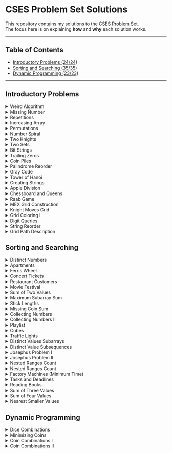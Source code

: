 # CSES Problem Set Solutions

This repository contains my solutions to the [CSES Problem Set](https://cses.fi/problemset/).  
The focus here is on explaining **how** and **why** each solution works.  

---

## Table of Contents
- [Introductory Problems (24/24)](#introductory-problems)
- [Sorting and Searching (35/35)](#sorting-and-searching)
- [Dynamic Programming (23/23)](#dynamic-programming)

---



## Introductory Problems


<details>
<summary>Weird Algorithm</summary>



---

### Idea
Start from a number `n` and repeatedly apply the following steps until `n = 1`:
- If `n` is even, divide it by 2.  
- If `n` is odd, multiply it by 3 and add 1.  

### Time Complexity
- O(log n) each operation reduces the number or changes it predictably.

---

</details>

<details>
<summary>Missing Number</summary>

---

### Problem Idea
- The sum of numbers from 1 to n is `total = n*(n+1)/2`.  
- Read the `n-1` numbers from input and calculate their sum.  
- Subtract this sum from the total to find the missing number.

### Time Complexity
- O(n). Space: O(1).

---

</details>

<details>
<summary>Repetitions</summary>

---

### Idea
- Iterate through the string while tracking the current run length of identical characters.  
- Update the maximum run length whenever it increases.  
- Reset counter back to 1 when encountering a different character.

### Time Complexity
- O(n). Space: O(1).

---

</details>

<details>
<summary>Increasing Array</summary>

---

### Idea
- Iterate through the array, keeping track of the previous element.  
- If the current element is smaller than the previous, increase it and add the difference to the total operations count.

### Time Complexity
- O(n). Space: O(1).

---

</details>

<details>
<summary>Permutations</summary>

---

### Idea
- For `n = 2` or `n = 3`, no valid permutation exists because consecutive numbers differ by 1.  
- For `n >= 4`, a valid permutation can be constructed by printing all even numbers first, followed by all odd numbers.  

### Time Complexity
- O(n). Space: O(1).

---

</details>

<details>
<summary>Number Spiral</summary>

---

### Idea
- Compare row `r` and column `c` to find the largest value in the spiral for that cell:  
  - If `c >= r`:
    - If `c` is odd: largest value at bottom of column `c^2 - r + 1`  
    - If `c` is even: largest value at top of column `(c-1)^2 + r`
  - If `r > c`:
    - If `r` is even: largest value at rightmost of row `r^2 - c + 1`  
    - If `r` is odd: largest value at leftmost of row `(r-1)^2 + c`  

### Time Complexity
- O(1)

---

</details>

<details>
<summary>Two Knights</summary>

---

### Idea
- Total ways to place 2 knights on a KxK board: `total = (k^2 * (k^2 - 1)) / 2` (binomial coefficient).  
- Knights attack each other only in `2x3` or `3x2` rectangles. Number of such rectangles: `2*(k-1)*(k-2)`.  
- Each rectangle contains exactly 2 attacking pairs. Total to subtract: `4*(k-1)*(k-2)`.  

### Formula
- `(k^2 * (k^2 - 1))/2 - 4*(k-1)*(k-2)`

### Time Complexity
- O(1)

---

</details>

<details>
<summary>Two Sets</summary>

---

### Idea
- Divide the set `{1, 2, ..., n}` into two sets with equal sum.  

### Total Sum Check
- Total sum `S = n*(n+1)/2`.  
- If `S` is odd, impossible, output `"NO"`.  
- If `S` is even, target sum per set = `S/2`.  

### Algo Steps
1. Initialize `left = 1` and `right = n`.  
2. If `n` is odd, place `right` in the first set and decrement `right`.  
3. Symmetrically pair remaining numbers:
   - `printPairs(left+1, right-1)` first set  
   - `printPairs(left, right)` second set  

### Key Insight
- Symmetric pairing `(i,n), (i+1,n-1), ...` ensures equal sums in both sets.

### Time Complexity
- O(n)

---

</details>




<details> 

<summary>Bit Strings</summary>

---


### Idea
- Count the number of binary strings of length `n`.  
- Each position can be either `0` or `1`, so total strings = `2^n`.  
- Since the answer can be very large, compute it modulo `10^9 + 7`.

### Algo Steps
1. Use binary exponentiation to compute `2^n % MOD` efficiently.  
   - Initialize `result = 1` and `base = 2`.  
   - While `n > 0`:
     - If the least significant bit of `n` is 1, multiply `result` by `base` modulo `MOD`.  
     - Square the `base` modulo `MOD`.  
     - Right shift `n` by 1 bit (`n >>= 1`).  

### Tricks
- Binary exponentiation reduces time complexity from O(n) to O(log n) by squaring the base and using bit manipulation.  

### Time Complexity
- O(log n) each bit of `n` is processed once.  

### Space Complexity
- O(1) only a few variables (`result`, `base`) are used.



---


</details>


<details>
<summary>Trailing Zeros</summary>

---

### Idea
- Count the number of trailing zeros in `n!` (n factorial).  
- Trailing zeros are created by factors of 10 in the factorial.  
- Since `10 = 2 * 5` and there are always more 2s than 5s in `n!`, the number of trailing zeros equals the number of times 5 divides `n!`.

### Algo Steps
1. Initialize a counter `count = 0` and a variable `factorial = 5`.  
2. While `factorial <= n`:
   - Add `n / factorial` (integer division) to `cnt`.  
   - Multiply `factorial` by 5 for the next power of 5.  
3. Output `count`.

### Tricks
- Only powers of 5 matter because 2s are abundant.  
- This requires a **very specific piece of knowledge**: understanding how factorials factor into primes.  
- There’s no need to compute `n!` explicitly, which would overflow quickly.  

### Time Complexity
- O(log_5 n) each power of 5 up to `n` is processed once.  

### Space Complexity
- O(1) only a few variables (`count`, `factorial`) are used.

### Dislike This Problem!!!!!
- Honestly, this problem is a bit *annoying* because it hinges entirely on knowing the 2*5 factorization trick.  
- Without that knowledge there’s no intuitive way to solve it efficiently, making it feel more like a “trivia fact” than a fun challenge.

---

</details>




<details>
<summary>Coin Piles</summary>

---

### Idea
- You are given two piles of coins with `a` and `b` coins.  
- On each move, you can remove either:
  - 2 coins from one pile and 1 coin from the other.  
- Determine if it is possible to empty both piles using these moves.

### Algo Steps
1. Ensure `a <= b` (swap if necessary).  
2. If `b > 2 * a`, it is **impossible** to empty both piles output `"NO"`.  
   - Reason: You cannot remove enough coins from the smaller pile to balance the larger.  
3. Compute the difference `diff = b - a`.  
4. Subtract `diff` moves of `(2 from larger, 1 from smaller)` to balance the piles:  
   - `b -= 2 * diff`  
   - `a -= diff`  
5. Now both piles are equal or nearly equal.  
6. Check divisibility conditions:  
   - If `a % 3 == 0` and `b % 3 == 0` = `"YES"`  
   - Or if `a % 3 == 1` and `b % 3 == 2` = `"YES"`  
   - Otherwise = `"NO"`

### Tricks
- Each move reduces the total number of coins by 3.  
- After removing difference-based moves, the remaining coins must be divisible according to the move rules.  
- This problem boils down to arithmetic reasoning, not simulation.

### Time Complexity
- O(1) per test case only a few arithmetic operations.  
- O(t) overall for `t` test cases.

### Space Complexity
- O(1) only a few variables are used.


---

</details>



<details>

<summary>Palindrome Reorder</summary>

---

### Idea
- Given a string, check if its letters can be rearranged to form a palindrome.  
- A string can form a palindrome if **at most one character has an odd count**.  
- Construct the palindrome by placing letters symmetrically around the center.

### Algo Steps
1. Count the frequency of each character in the string.  
2. Count how many characters have an odd frequency.  
   - If more than one, **output `"NO SOLUTION"`** and stop.  
3. Initialize a new string `answer` of the same length as the input.  
4. Use two pointers, `left` and `right`, to place characters symmetrically:  
   - For characters with even counts, place half at the `left` end and half at the `right` end.  
   - Decrement the character count accordingly.  
5. If there is a character with an odd count, place it in the middle (`answer[left]`).  

### Tricks
- Constructing a new string avoids issues from modifying the original string in place.  
- Symmetric placement ensures the resulting string is a valid palindrome.  

### Time Complexity
- O(n + 26) = O(n) counting characters and placing them takes linear time.  

### Space Complexity
- O(n) for the `answer` string and O(1) for the frequency array.

---

</details>


<details>

<summary>Gray Code</summary>

---

### Idea
- Generate the Gray code sequence of length `n`.  
- Gray code is a binary sequence where two successive numbers differ in exactly one bit.  
- Total number of codes = `2^n`.

### Algo Steps
1. Loop through all numbers `i` from `0` to `2^n - 1`.  
2. Convert each number into its Gray code using the formula:  
   - `gray = i ^ (i >> 1)` shifts the number right by one bit.  
   - XOR ensures that only one bit changes between consecutive numbers.  
3. Use a `bitset` to convert the number to a fixed-length binary string.  
4. Print only the last `n` bits to ensure consistent width.

### Tricks
- The formula `i ^ (i >> 1)` guarantees a Gray code sequence.  
- Using `bitset` simplifies binary formatting and avoids manual padding.  

### Time Complexity
- O(2^n) we must generate and print each of the `2^n` codes.  

### Space Complexity
- O(1) apart from the output string, only a few variables are used.  

---

</details>


<details>

<summary>Tower of Hanoi</summary>

---

### Idea
- The Tower of Hanoi puzzle has three rods and `n` disks of different sizes stacked on one rod in decreasing order (largest at the bottom).  
- The goal is to move all disks from the source rod to the target rod, following these rules:  
  1. Only one disk can be moved at a time.  
  2. Each move takes the top disk from one rod and places it on another.  
  3. No disk may be placed on top of a smaller disk.  


### Algo Steps
1. Define a recursive function `solve(from, to, aux, count)` that moves `count` disks:
   - If `count == 0`, return (base case).  
   - Move `count-1` disks from `from = aux` using `to` as helper.  
   - Move the largest disk from `from = to`.  
   - Move `count-1` disks from `aux = to` using `from` as helper.  
2. Read input `n` (the number of disks).  
3. Print the total number of moves: `2^n - 1`.  
4. Call `solve(1, 3, 2, n)` to move all disks from rod 1 to rod 3.  


### Tricks
- The recursion naturally models the puzzle’s divide-and-conquer structure.  
- The sequence of moves generated by recursion is guaranteed to solve the puzzle in the minimum number of steps.  


### Time Complexity
- O(2^n) each move is printed, and there are `2^n - 1` moves in total.  

### Space Complexity
- O(n) recursion depth is proportional to the number of disks.  

---

</details>



<details>
<summary>Creating Strings</summary>

---

### Idea
- Given a string `s` of length `n`, generate all distinct permutations of its characters.  
- Output the number of unique permutations followed by each permutation in lexicographic order.  

### Algo Steps
1. Define the DFS function:
   - `current_string`: stores the prefix being built.  
   - `remaining_letters`: stores the unused characters.  
   - If `remaining_letters` is empty, insert the constructed string into a set.  
2. For each position, choose one character, append it to `current_string`, and recurse on the reduced `remaining_letters`.  
3. Use a `set<string>` to automatically handle duplicates (important when the input string contains repeated characters).  
4. After DFS finishes, print the set size and each stored permutation in order.  

### Tricks
- DFS explores all possible orderings of characters.  
- Using a set ensures uniqueness and gives automatic lexicographic ordering.  

### Time Complexity
- **O(n · n!)** in the worst case (since there are `n!` permutations and each string construction takes O(n)).  
- With repeated characters, the number of unique permutations is lower.  
- This solution only works because n is no greater than 8 :)

### Space Complexity
- **O(n!)** to store all unique permutations in the set.  
- **O(n)** recursion depth for DFS. 


---
</details>


<details>
<summary>Apple Division</summary>

---

### Idea
- You are given `n` apples with integer weights.  
- Split them into two groups such that the **absolute difference of their total weights** is minimized.  

### Algo Steps
1. Use recursive DFS to try all possible partitions:  
   - At each step, decide whether to place the current apple into the **left group** or the **right group**.  
   - When all apples are assigned, compute the difference `abs(left - right)` and update the minimum.  
2. Start the DFS with the first apple placed in the left group to avoid symmetric duplicates.  
3. After recursion finishes, print the minimal difference.  

### Tricks
- The problem is equivalent to finding a partition of the array into two subsets with the closest possible sums.  
- DFS (brute force) is efficient enough because `n ≤ 20`, meaning at most `2^20 ≈ 1e6` recursive states.  

### Time Complexity
- **O(2^n)** since each apple can go to one of two groups.  
- This is feasible for `n ≤ 20`.  

### Space Complexity
- **O(n)** recursion depth (one function call per apple).  

---
</details>



<details>
<summary>Chessboard and Queens</summary>

---

### Idea
- You have an `8x8` chessboard with some squares blocked (`*`).  
- Place **8 queens** on the board such that no two queens attack each other and no queen is placed on a blocked square.  

### Algo Steps
1. Use **recursive DFS** column by column:  
   - For the current column, try placing a queen in each row.  
   - Skip rows that are blocked or attacked by previously placed queens.  
2. Maintain arrays to quickly check conflicts:  
   - `check_row[row]` whether a row already has a queen.  
   - `check_column[col]` whether a column already has a queen.  
   - `check_diag_left[row+col]` whether the top-left to bottom-right diagonal has a queen.  
   - `check_diag_right[N-1+row-col]` whether the top-right to bottom-left diagonal has a queen.  
3. When placing a queen:  
   - Mark the row, column, and diagonals as occupied.  
   - Recurse to the next column with `queen_count + 1`.  
   - Backtrack by unmarking after recursion.  
4. If `queen_count == 8` (all queens placed), increment the solution count.  
5. At the end, print the total number of valid arrangements.  

### Tricks
- **Column-first DFS** ensures each column has exactly one queen, simplifying conflict checks.  
- Using **precomputed arrays for rows and diagonals** allows O(1) conflict checks per placement.  
- Backtracking guarantees all valid configurations are explored without double counting.  

### Time Complexity
- **O(8!)** roughly 40,000. 
- Efficient enough because `N = 8`.  

### Space Complexity
- **O(N)** recursion depth and arrays for rows, columns, and diagonals (constant size for N=8).  

---
</details>



<details>
<summary>Raab Game</summary>

---

### Idea
- You are given three integers: `n` (number of players), `a` (number of players with low skill), and `b` (number of players with high skill).  
- You need to arrange the players in a line such that:
  - The first group has **strictly increasing numbers** for high-skilled players.  
  - The second group has **strictly decreasing numbers** for low-skilled players.  
  - The arrangement satisfies the Raab game rules, or report `NO` if impossible.

### Algo Steps
1. **Check feasibility**:
   - The total of `a + b` must be ≤ `n`.  
   - Both `a` and `b` must be non-zero if one of them is non-zero (special case `a = b = 0` is allowed).  
2. **Construct the line** based on skill:
   - If `a <= b`:
     - Print **low-skilled players in decreasing order** first.  
     - Print **high-skilled players in increasing order** next.  
   - If `a > b`:
     - Print **high-skilled players in increasing order** first.  
     - Print **low-skilled players in decreasing order** next.  
3. **Handle the remaining players**:
   - Fill remaining positions (`n - (a + b)`) with descending numbers before or after the sequences as required to maintain rules.  

### Tricks
- By arranging the **max-skilled group first or last** and using **decreasing/increasing sequences**, the Raab game constraints are satisfied.  
- Using separate functions for small (`handleSmall`) and big (`handleBig`) sequences simplifies construction.  

### Time Complexity
- **O(n)** to construct and print the line.  

### Space Complexity
- **O(1)** extra space; only a few integers are used.  

---
</details>



<details>
<summary>MEX Grid Construction</summary>

---

### Idea
- You are given an integer `n`.  
- Construct an `n x n` grid of integers such that **every row and every column contains distinct numbers starting from 0**, and each number is the **minimum excluded value (MEX)** for its row and column.  

### Algo Steps
1. Initialize two maps:
   - `row_values[row]` to track numbers already used in each row.  
   - `column_values[col]` to track numbers already used in each column.  
2. Loop through each cell `(row, column)`:
   - Start with `val = 0`.  
   - Increment `val` until it is **not present in the current row or column**.  
   - Assign `val` to the current cell.  
   - Insert `val` into both `row_values[row]` and `column_values[column]`.  
3. Print the grid row by row.  

### Tricks
- By always choosing the **smallest non-used number** for each cell (MEX), the algorithm guarantees that **all row and column constraints are satisfied**.  
- Using unordered sets ensures **O(1) average lookup** for previously used numbers.  

### Time Complexity
- **O(n² * n)** in the worst case, because each cell may need to increment `val` up to `n` times.  
- Practically, the number of increments per cell is small, making it efficient for reasonable `n`.  

### Space Complexity
- **O(n²)** to store used values for rows and columns.  

---
</details>


<details>
<summary>Knight Moves Grid</summary>

---

### Idea
- You are given a chessboard of size `n x n`.  
- Starting from the top-left corner `(0,0)`, fill the grid with the **minimum number of knight moves** required to reach each square.  
- A knight in chess moves in an "L-shape": two squares in one direction and one square perpendicular (8 possible moves).

### Algo Steps
1. Define knight move directions using arrays `dr` and `dc` (8 possibilities).  
2. Initialize:
   - `grid[row][col]` to store the minimum number of moves to reach `(row,col)`.  
   - `seen[row][col]` to mark visited squares.  
   - A BFS queue starting from `(0,0)` with distance `0`.  
3. Run **Breadth-First Search (BFS)**:
   - Pop a cell `(row,col)` from the queue.  
   - For each of the 8 knight moves, compute `(moveRow, moveColumn)`.  
   - If the new cell is within bounds and not visited:  
     - Mark it visited.  
     - Assign `grid[moveRow][moveColumn] = grid[row][col] + 1`.  
     - Push it into the BFS queue.  
4. After BFS completes, print the grid row by row.  

### Tricks
- BFS guarantees the shortest path in an unweighted graph.  
- Treating each square as a graph node and knight moves as edges ensures that the first time a square is reached, it's via the **minimum number of moves**.  

### Time Complexity
- **O(n²)**, since each of the `n²` cells is visited at most once and each cell checks up to 8 moves.  

### Space Complexity
- **O(n²)** for the grid and visited arrays, plus the BFS queue.  

---
</details>



<details>
<summary>Grid Coloring I</summary>

---

### Idea
- You are given an `n x m` grid filled with letters `A, B, C, D`.  
- The task is to **recolor the grid** so that:
  1. Each cell is replaced with the **next letter cyclically** (`A to B to C to D to A`).  
  2. No two adjacent cells (above or left) have the same letter.  
- If it’s not possible (conflict cycles endlessly), output `"IMPOSSIBLE"`.



### Algo Steps
1. **Read input dimensions** `n, m` and the initial grid.  
2. For each cell `(row, column)`:
   - Shift the current character cyclically using:  
     ```
     c = 'A' + (c - 'A' + 1) % 4
     ```
   - Check for adjacency conflicts:
     - If `column > 0` and the new character equals the **left neighbor**.  
     - If `row > 0` and the new character equals the **top neighbor**.  
   - If a conflict occurs, keep shifting forward cyclically.  
   - Track the number of attempts. If more than **4 shifts** are required, print `"IMPOSSIBLE"` and terminate.  
3. Print the modified grid row by row.  


### Tricks
- Since there are only 4 letters (`A-D`), trying at most 4 shifts ensures we cover all possibilities.  
- The `count >= 5` guard ensures we don’t get stuck in an infinite loop where no valid letter can be placed.  


### Time Complexity
- **O(n × m × 4)** ≈ **O(n × m)**, since each cell tries at most 4 shifts.  

### Space Complexity
- **O(n × m)** for storing the grid.  

---
</details>



<details>
<summary>Digit Queries</summary>

---

### Idea
- Imagine concatenating all positive integers into an infinite sequence:  123456789101112131415...
- Given an index `k`, find which **digit** appears at that position.


### Algo Steps
1. **Initialization**  
 - Start with numbers of length `len = 1`.  
 - The total count of digits in this block = `9` (since numbers `1–9` are single-digit).  

2. **Find the block containing `k`**  
 - While `k` is greater than the number of digits in the current block (`total * len`), subtract and move to the next block.  
 - Update:
   - `len` (digit length of numbers in the block).  
   - `total` (number of numbers in this block).  

3. **Locate the exact number and digit**  
 - `start = 10^(len-1)` (first number in this block).  
 - `numberIndex = (k-1) / len` (which number in this block).  
 - `digitIndex = (k-1) % len` (which digit inside that number).  

4. **Extract the digit**  
 - `number = start + numberIndex`.  
 - Convert to string and take `s[digitIndex]`.  


### Example Walkthrough
- Query: `k = 15`  
- Sequence: 123456789101112131415...
- Step 1: len = 1 and digits covered = 9
   - k = 15 > 9, subtract, k = 6, len = 2
- Step 2: len = 2, numbers from 10 to 99
   - Each contributes 2 digits, so block fits.
- Step 3: start = 10, numberIndex = (6-1)/2 = 2, digitIndex = (6-1)%2 = 1
   - number = 10 + 2 = 12, "12"
   - Answer = "12"[1] = 2

So the **15th digit = 2**.


### Complexity
- **Time Complexity**: O(log k), since we jump across digit-length blocks.  
- **Space Complexity**: O(1), only storing small variables and at most one string.  

---
</details>




<details>
<summary>String Reorder</summary>

---

### Idea
- Given a string `s` consisting of uppercase letters (`A–Z`), reorder its characters to form a new string such that:
  - **No two identical characters are adjacent**.  
  - If it is impossible, print `-1`.  


### Algor Steps
1. **Count frequencies**  
   - Use an array `container[26]` to store the frequency of each letter.  
   - Keep a set of characters that still have occurrences left.  

2. **Check feasibility**  
   - If the **most frequent character** occurs more than `ceil(n/2)` times, then it is impossible (output `-1`).  

3. **Greedy construction**  
   - Start with the lexicographically smallest available character.  
   - At each step:
     - Pick a character that is not equal to the previously placed one.  
     - Append it to the result string.  
     - Decrease its frequency.  
     - If the previous character still has remaining count, push it back into the candidate set.  

4. **Handle leftovers**  
   - If at some point one character still remains in large numbers (e.g., too many `T`s compared to others), then interleave it with the remaining different characters to avoid adjacency.  
   - Append them alternately until all are used.  

5. **Output result**  
   - Print the constructed string.  


### Example Walkthrough
Input: AABBB

Steps:  
- Frequencies: A=2, B=3.  
- Max frequency = 3, total = 5 is possible.  
- Build string greedily:  
  - Pick `A "A"`  
  - Pick `B "AB"`  
  - Pick `A "ABA"`  
  - Remaining `B`s trail `"ABABB"`  

Output: ABABB

### Tricks
- The greedy approach works because we always ensure the "most dangerous" character (the one with the highest frequency) is spread out.  
- If at any point it cannot be interleaved, we output `-1`.  

### Complexity
- **Time Complexity**: O(n log 26)  
  - `n` = string length.  
  - alphabet is only 26 characters.  
  - Dominated by set operations and frequency checks.  
- **Space Complexity**: O(26), constant.  



---
</details>



<details>
<summary>Grid Path Description</summary>

---

### Idea
- You are given a **7×7 grid** (49 cells total).  
- Start at the **top-left corner (0,0)** and move step by step according to a string `path` of length **48**.  
- Each character in `path` is either:
  - A fixed direction (`U`, `D`, `L`, `R`)  
  - Or a wildcard `?` (you may choose any direction).  
- You must visit **all 49 cells exactly once** (self-avoiding walk).  
- Count how many valid paths match the description.  


### Algo Steps
1. **State Representation**  
   - Track the current cell `(row, column)`.  
   - Keep `seen[row][column]` to mark visited cells.  
   - Keep `move_count` to track how many steps have been taken.  

2. **Base Case**  
   - If you reach the bottom-left cell `(6,0)` **before 48 moves**, the path is invalid.  
   - If you reach `(6,0)` **exactly at move 48**, increment `result`.  

3. **Pruning (Optimization)**  
   - If the current cell is “boxed in” (surrounded in such a way that it forces a dead-end split), prune early.  
   - Example checks:  
     - If up and down are blocked, but left and right are open, dead end.  
     - If left and right are blocked, but up and down are open, dead end.  

4. **Recursive DFS**  
   - Mark the current cell as visited.  
   - If the next move is a fixed direction:
     - Move only in that direction if possible.  
   - If the next move is `?`:
     - Try all 4 possible directions.  
   - After exploring, backtrack by unmarking the current cell.  

5. **Output**  
   - Print the total count of valid paths.  


### Tricks
- The key is **heavy pruning** — without it, the search space is too large.  
- Ensuring correctness requires careful boundary and dead-end checks.  


### Example Walkthrough
- Input:  ???????????????????????????????????????????????? (all wildcards)

- Steps:  
   - Start at `(0,0)`.  
   - At each step, branch into all possible moves.  
   - Use pruning to avoid exploring dead-end paths.  
   - After full exploration, result = **88418** (the known answer for the CSES problem).  


### Complexity
- **Worst Case**: Naive recursion explores `4^48` paths (impossible to compute).  
- **With pruning**: Reduces drastically, making the solution feasible.  
- **Space Complexity**: O(7×7) = O(49) for the grid.  


---
</details>



























































## Sorting and Searching


<details>
<summary>Distinct Numbers</summary>

---

### Idea
- You are given **n integers**.  
- The task is to count how many **distinct numbers** appear in the input.  
- For example:  
  - Input: `5` followed by `2 3 2 2 3`  
  - Distinct values are `{2,3}` and Answer: `2`.


### Algo Steps
1. **Input**  
   - Read `n` (the number of integers).  
   - Read the `n` integers into memory.  

2. **Data Structure**  
   - Use a **set** (ordered, unique container) to automatically remove duplicates.  

3. **Insert Elements**  
   - Loop over all input integers and insert each into the set.  
   - Since a set only keeps unique values, duplicates are ignored.  

4. **Result**  
   - The answer is simply the **size of the set**.  

### Complexity
- **Time Complexity**:  
   - Inserting into a set is `O(log n)` per element.  
   - For `n` elements, total = `O(n log n)`.  

- **Space Complexity**:  
   - The set holds at most `n` unique integers `O(n)`.  


### Tricks
- Using a set is the **simplest way** to handle duplicates.  
- Alternatively, an **unordered_set** can reduce time to average `O(n)`, but you run the risk of hash collisions and TLE (which occurs in the last test case!) 

---

</details>



<details>
<summary>Apartments</summary>

---

### Idea
- You are given:  
  - `n` = number of applicants.  
  - `m` = number of available apartments.  
  - `k` = maximum allowed difference in apartment size.  
- Each applicant requests an apartment of a certain size (`desired[i]`).  
- Each available apartment has a given size (`available[j]`).  
- An applicant can take an apartment if the **absolute difference** between the desired size and the apartment size is **≤ k**.  
- Each apartment can be assigned to **at most one applicant**.  
- The task: **maximize the number of applicants who get an apartment**.  


### Algo Steps
1. **Input**  
   - Read integers `n, m, k`.  
   - Read list `desired` of size `n`.  
   - Read list `available` of size `m`.  

2. **Sort Both Lists**  
   - Sort `desired` in ascending order.  
   - Sort `available` in ascending order.  
   - Sorting makes it easier to match applicants with apartments greedily.  

3. **Two-Pointer Matching**  
   - Start from the **largest applicant request** and the **largest apartment**.  
   - While both lists still have elements:
     - If `|available[j] - desired[i]| ≤ k`, assign apartment then increment counter, move both pointers.  
     - If `available[j] > desired[i]`, the apartment is too large so move to a smaller apartment.  
     - Else, the applicant’s request is too large so move to a smaller request.  

4. **Result**  
   - After the loop, `counter` holds the maximum number of successful assignments.  


### Complexity
- **Sorting**: `O(n log n + m log m)`  
- **Two-pointer traversal**: `O(n + m)`  
- **Total**: `O(n log n + m log m)`  

- **Space Complexity**: `O(n + m)` for storing the input arrays.  


### Tricks
- The **two-pointer approach** is key: always match the largest possible valid pairs before moving down.  
- Sorting ensures that once a match fails, you can safely move one pointer without missing future opportunities.  
- This is a standard **greedy matching problem** pattern.  


</details>



<details>
<summary>Ferris Wheel</summary>

---

### Idea
- You are given:  
  - `n` = number of children.  
  - `x` = maximum allowed weight per gondola.  
- Each child has a weight `listOfWeights[i]`.  
- Each gondola can carry **at most two children**, and their combined weight cannot exceed `x`.  
- The task: **minimize the number of gondolas needed** to carry all children.  


### Algo Steps
1. **Input**  
   - Read integers `n` and `x`.  
   - Read list `listOfWeights` of size `n`.  

2. **Sort the Weights**  
   - Sort `listOfWeights` in ascending order.  
   - Sorting allows pairing the **lightest and heaviest** children efficiently.  

3. **Two-Pointer Pairing**  
   - Initialize two pointers:  
     - `left = 0` lightest child.  
     - `right = n-1` heaviest child.  
   - Initialize `counter = 0` to count gondolas.  
   - While `left <= right`:  
     - If `listOfWeights[left] + listOfWeights[right] ≤ x`, pair them in one gondola (`left++`).  
     - Always place `right` in a gondola (`right--`).  
     - Increment `counter` for each gondola used.  

4. **Result**  
   - After the loop, `counter` holds the **minimum number of gondolas** needed.  


### Complexity
- **Sorting**: `O(n log n)`  
- **Two-pointer traversal**: `O(n)`  
- **Total**: `O(n log n)`  

- **Space Complexity**: `O(n)` for storing the weights.  


### Tricks
- The **two-pointer approach** is key: pair the **lightest remaining child with the heaviest** to minimize the number of gondolas.  
- Sorting ensures that once a child is paired, you can safely move pointers without missing future opportunities.  
- This is a standard **greedy pairing problem** pattern.  

---

</details>




<details>
<summary>Concert Tickets</summary>

---

### Idea
- You are given:  
  - `n` = number of available tickets.  
  - `m` = number of customers.  
- Each ticket has a price `ticket_prices[i]`.  
- Each customer has a maximum price `t` they are willing to pay.  
- Each customer can buy **at most one ticket**, and each ticket can be sold **at most once**.  
- The task: **for each customer, assign the most expensive ticket ≤ their budget** or `-1` if no such ticket exists.  


### Algo Steps
1. **Input**  
   - Read integers `n` and `m`.  
   - Read `n` ticket prices and store them in a `multiset` (allows duplicates and fast removals).  
   - Read `m` customer budgets.  

2. **Process Each Customer**  
   - For each customer with budget `t`:  
     - Use `lower_bound(t+1)` on the `multiset` to find the first ticket **greater than `t`**.  
     - If the iterator points to the beginning, no ticket ≤ `t` exists → output `-1`.  
     - Otherwise, move the iterator one step back to get the **largest ticket ≤ t**.  
     - Output the ticket price and remove it from the `multiset` (sold).  


### Complexity
- **Insert `n` tickets into multiset**: `O(n log n)`  
- **Process each of `m` customers**: each `lower_bound` + erase = `O(log n)`  
- **Total**: `O((n+m) log n)`  

- **Space Complexity**: `O(n)` for storing ticket prices.  


### Tricks
- Using a `multiset` allows:  
  - Fast search for the largest ticket ≤ budget.  
  - Automatic handling of duplicate ticket prices.  
- The `lower_bound(t+1)` trick ensures you get the **largest ticket ≤ t** efficiently.  
- Erasing the ticket from the `multiset` prevents it from being sold twice.  

---

</details>



<details>
<summary>Restaurant Customers</summary>

---

### Idea
- You are given:  
  - `n` = number of customer groups.  
- Each group has:  
  - `a` = arrival time.  
  - `b` = departure time.  
- The task: **find the maximum number of customers present in the restaurant at any moment**.  


### Algo Steps
1. **Input**  
   - Read integer `n`.  
   - For each customer group, read arrival `a` and departure `b`.  

2. **Create Events**  
   - Represent each arrival as `(time, +1)` and each departure as `(time, -1)`.  
   - Store all events in a single list `customers`.  

3. **Sort Events**  
   - Sort the events by time:  
     - If two events have the same time, **arrivals (+1) come before departures (-1)**.  
   - Sorting ensures that overlapping intervals are counted correctly.  

4. **Sweep Through Events**  
   - Initialize `cur = 0` (current number of customers) and `mx = 0` (maximum).  
   - Iterate through the events:  
     - Add the event type (`+1` for arrival, `-1` for departure) to `cur`.  
     - Update `mx = max(mx, cur)`.  

5. **Result**  
   - After processing all events, `mx` holds the **maximum number of customers simultaneously in the restaurant**.  


### Complexity
- **Creating events**: `O(n)`  
- **Sorting events**: `O(n log n)`  
- **Sweeping through events**: `O(n)`  
- **Total**: `O(n log n)`  

- **Space Complexity**: `O(n)` for storing events.  


### Tricks
- Use a **sweep line / event-based approach**: arrivals increase count, departures decrease count.  
- Sorting events carefully ensures correct handling when arrivals and departures happen at the same time.  
- Representing events as `(time, type)` pairs simplifies both sorting and iteration.  

---

</details>




<details>
<summary>Movie Festival</summary>

---

### Idea
- You are given:  
  - `n` = number of movies.  
- Each movie has:  
  - `start` = start time.  
  - `end` = end time.  
- Each movie takes exactly the interval `[start, end)`.  
- The task: **attend the maximum number of non-overlapping movies**.  


### Algo Steps
1. **Input**  
   - Read integer `n`.  
   - For each movie, read `start` and `end` times.  

2. **Store Movies**  
   - Use a `struct Movie` with `start` and `end`.  
   - Store all movies in a `vector<Movie>` called `movies`.  

3. **Sort Movies by End Time**  
   - Sort `movies` in ascending order of `end` time.  
   - If two movies end at the same time, sort by `start` time.  
   - Sorting ensures the greedy approach works correctly (always pick the movie that ends earliest).  

4. **Greedy Selection**  
   - Initialize `prev = 0` (end time of the last attended movie) and `counter = 0`.  
   - Iterate through the sorted movies:  
     - If `movie.start >= prev`, you can attend this movie.  
       - Increment `counter`.  
       - Set `prev = movie.end`.  
     - Otherwise, skip the movie.  

5. **Result**  
   - After iterating through all movies, `counter` holds the **maximum number of non-overlapping movies** you can attend.  


### Complexity
- **Sorting**: `O(n log n)`  
- **Greedy traversal**: `O(n)`  
- **Total**: `O(n log n)`  

- **Space Complexity**: `O(n)` for storing the movies.  


### Tricks
- Always **sort by end time** first — this is the core of the greedy approach.  
- Using a struct with `start` and `end` makes the code more readable, but using `pair<end,start>` works as well.  
- Once a movie is selected, update `prev` to its **end time**, not start.  
- This is a classic **interval scheduling problem** pattern in competitive programming.  

---

</details>



<details>
<summary>Sum of Two Values</summary>

---

### Idea
- You are given:  
  - `n` = number of elements in the array.  
  - `x` = target sum.  
- You need to find **two distinct elements** in the array whose sum is exactly `x`.  
- If such a pair exists, output their **1-based indices**. Otherwise, output `"IMPOSSIBLE"`.  


### Algo Steps
1. **Input**  
   - Read integers `n` and `x`.  
   - Read array of `n` elements.  

2. **Use a Map to Track Seen Values**  
   - Create a map `seen` that stores `value -> index`.  
   - Iterate through the array:  
     - For each element `a[i]`, check if `x - a[i]` exists in `seen`.  
       - If it does, you have found a valid pair: output the indices.  
     - Otherwise, add `a[i]` to `seen` with its index.  

3. **Output Result**  
   - If no pair is found after iterating through the array, print `"IMPOSSIBLE"`.  


### Complexity
- **Time Complexity**: `O(n)`  
  - Each lookup and insertion in `map` is amortized `O(log n)`.  
- **Space Complexity**: `O(n)` for storing the map of seen elements.  


### Tricks
- Using a **hash map** (or `std::map`) allows checking in `O(log n)` whether a complement exists.  
- Store **indices** in the map to output the solution directly.  
- This is a classic **two-sum problem** pattern in competitive programming.  

---

</details>




<details>
<summary>Maximum Subarray Sum</summary>

---

### Idea
- You are given:  
  - `n` = number of elements in the array.  
  - An array of integers of length `n`.  
- The task: **find the maximum sum of any contiguous subarray**.  


### Algo Steps
1. **Input**  
   - Read integer `n`.  
   - Read array of `n` integers.  

2. **Kadane’s Algorithm**  
   - Initialize two variables:  
     - `cur` = current subarray sum, initially `0`.  
     - `mx` = maximum subarray sum, initially `-∞`.  
   - Iterate through the array:  
     - Add the current element to `cur`.  
     - Update `mx = max(mx, cur)`.  
     - If `cur < 0`, reset `cur = 0` (start a new subarray).  

3. **Output Result**  
   - After iterating, `mx` contains the **maximum subarray sum**.  


### Complexity
- **Time Complexity**: `O(n)` — single pass through the array.  
- **Space Complexity**: `O(1)` — only a few variables are used.  


### Tricks
- Kadane’s algorithm works by keeping track of the **current running sum** and **resetting it when it becomes negative**.  
- This is a standard **greedy + dynamic programming** pattern for maximum subarray problems.  
- Handles arrays with negative numbers correctly by initializing `mx` to `-∞`.  

---

</details>




<details>
<summary>Stick Lengths</summary>

---

### Idea
- You are given:  
  - `n` = number of sticks.  
  - An array of stick lengths `sticks[i]`.  
- The task: **make all sticks the same length** with the **minimum total cost**, where changing a stick’s length costs the absolute difference.  

- Key observation: the **median** of the stick lengths minimizes the sum of absolute differences.  


### Algo Steps
1. **Input**  
   - Read integer `n`.  
   - Read array `sticks` of length `n`.  

2. **Sort the Stick Lengths**  
   - Sort `sticks` in ascending order.  
   - The median is at index `n / 2`.  

3. **Compute Minimum Cost**  
   - Initialize `mn = 0`.  
   - For each stick length `stick`:  
     - Add `abs(stick - median)` to `mn`.  

4. **Output Result**  
   - Print `mn`, the minimum total adjustment cost.  


### Complexity
- **Sorting**: `O(n log n)`  
- **Sum calculation**: `O(n)`  
- **Total**: `O(n log n)`  

- **Space Complexity**: `O(n)` for storing stick lengths.  


### Tricks
- Choosing the **median** as the target minimizes the sum of absolute differences (a standard property in statistics).  
- Sorting is necessary to find the median efficiently.  
- This is a **greedy / statistical observation** problem common in CSES and competitive programming.  

---

</details>



<details>
<summary>Missing Coin Sum</summary>

---

### Idea
- You are given:  
  - `n` = number of coins.  
  - An array `coins[i]` of positive integer coin values.  
- The task: **find the smallest positive integer that cannot be formed as a sum of any subset of coins**.  

- Key observation: if you process the coins in **ascending order** and maintain a running `prefix` sum of constructible values:  
  - If a coin is greater than `prefix`, then `prefix` cannot be formed.  
  - Otherwise, add the coin to `prefix` to extend the range of sums.  


### Algo Steps
1. **Input**  
   - Read integer `n`.  
   - Read array `coins` of length `n`.  

2. **Sort Coins**  
   - Sort `coins` in ascending order.  
   - This ensures that you always extend the range of constructible sums in order.  

3. **Find Missing Sum**  
   - Initialize `prefix = 1` (smallest positive sum to construct).  
   - Iterate through `coins`:  
     - If `coins[i] > prefix`, output `prefix` and terminate — it's the smallest missing sum.  
     - Otherwise, update `prefix += coins[i]`.  

4. **Output Result**  
   - After iterating all coins, print `prefix` (smallest unconstructible sum).  


### Complexity
- **Sorting**: `O(n log n)`  
- **Prefix computation**: `O(n)`  
- **Total**: `O(n log n)`  

- **Space Complexity**: `O(n)` for storing coins.  


### Tricks
- Sorting is key: ensures that you always try to build sums from smallest to largest.  
- The **prefix sum approach** is greedy: it always keeps track of the largest sum that can be formed with coins processed so far.  
- This is a classic **constructive greedy problem** in competitive programming.  


---

</details>


<details>
<summary>Collecting Numbers</summary>

---

### Idea
- You are given:  
  - `n` = number of cards, numbered `1` to `n`.  
  - A sequence of `n` integers representing the order in which cards appear.  
- The task: **determine the minimum number of rounds required to collect all cards in increasing order**.  
  - In one round, you can take a contiguous subsequence of cards in **strictly increasing order**.  


### Algo Steps
1. **Input**  
   - Read integer `n`.  
   - Read array of length `n` representing card order.  

2. **Track Seen Cards**  
   - Use a boolean array `seen` of size `n+1`.  
   - Iterate through the cards:  
     - If the previous card (`x-1`) has **not been seen yet**, increment `counter` (new round required).  
     - Mark the current card `x` as seen.  

3. **Output Result**  
   - Print `counter`, the **minimum number of rounds** needed.  


### Complexity
- **Time Complexity**: `O(n)` — single pass through the array.  
- **Space Complexity**: `O(n)` — for `seen` array.  


### Tricks
- The key observation: a **new round** is needed whenever the previous number has not been collected yet.  
- Using a **boolean array** allows constant-time checks for previous numbers.  
- This is a classic **greedy approach** for sequence-based collection problems.  


---

</details>



<details>
<summary>Collecting Numbers II</summary>

---

### Idea
- You are given:
  - `n` numbers arranged in an array `elements[1..n]` (1-based indexing).  
  - `m` swap operations `(a, b)` that swap two positions in the array.  
- Define a **round** as collecting numbers in increasing order starting from 1.  
- The task: **after each swap, determine the minimum number of rounds needed to collect all numbers**.


### Observations
- A round is defined by **contiguous increasing sequences**.  
- Only neighbors `x-1` and `x+1` matter for counting new rounds.  
- You can track **positions of each number** using a `pos[number]` array.  
- Initially, the number of rounds is `1` plus the count of numbers whose **position is less than the previous number**.


### Algorithm Steps

1. **Input & Initialization**
   - Read integers `n` and `m`.
   - Read array `elements[1..n]`.  
   - Initialize `pos[number]` as the current position of each number.  
   - Initialize `counter = 1`.  
   - Count initial rounds:
     ```cpp
     rep(i, 2, n) 
         if (pos[i] < pos[i - 1]) 
             ++counter;
     ```

2. **Update Function**
   - For a swap `(a, b)`:
     - Check neighbors of `elements[a]` (`elements[a]-1` and `elements[a]+1`) and update `counter` if the relative order changes.  
     - Repeat for `elements[b]`.  
     - Update `pos[elements[a]]` and `pos[elements[b]]`.  
     - Swap the elements in the array.

3. **Process Queries**
   - For each swap `(a, b)`:
     - Call `update(a, b)`.
     - Output the current `counter` (minimum rounds after the swap).


### Complexity
- **Initialization**: `O(n)` to populate `pos` and count initial rounds.  
- **Each swap**: `O(1)` since only neighbors are checked.  
- **Total**: `O(n + m)`  
- **Space Complexity**: `O(n)` for `elements` and `pos` arrays.


### Tricks
- Use **1-based indexing** for simplicity when checking neighbors.  
- Only **neighbors matter**; no need to check the entire array after each swap.  
- Maintaining the `pos` array allows **constant-time updates** of rounds.


---

</details>



<details>
<summary>Playlist</summary>

---

### Idea
- You are given:
  - A playlist of `n` songs, each represented by an integer.  
- The task: **find the length of the longest contiguous subsequence with all distinct songs**.  

This is equivalent to finding the **longest subarray with unique elements**.


### Observations
- A brute-force approach (checking all subarrays) would be `O(n²)` and too slow.  
- Use the **two pointers / sliding window technique** with a set:
  - Pointer `i` → right boundary of the window (current song being added).  
  - Pointer `j` → left boundary of the window (used to remove duplicates).  
- Maintain a `set` of seen songs inside the current window.  
- When a duplicate is found:
  - Move `j` forward and erase songs until the duplicate is removed.  
- Track the current window size (`counter`) and update the maximum length (`mx`).  


### Algorithm Steps

1. **Input & Initialization**
   - Read integer `n` (number of songs).  
   - Read array `songs[0..n-1]`.  
   - Initialize an empty set `seen`.  
   - Initialize pointers `j = 0`, `counter = 0`, `mx = 0`.  

2. **Sliding Window**
   - For each index `i` from `0..n-1`:  
     - While `songs[i]` is already in `seen`:  
       - Remove `songs[j]` from the set.  
       - Increment `j` and decrement `counter`.  
     - Add `songs[i]` to `seen`.  
     - Increment `counter`.  
     - Update `mx = max(mx, counter)`.  

3. **Output**
   - Print `mx` (the maximum window size with all distinct songs).  


### Complexity
- **Time Complexity:**  
  - Each song is added once and removed once → `O(n log n)` (because of `set` operations).  
  - If `unordered_set` is used, average complexity improves to `O(n)`.  
- **Space Complexity:**  
  - `O(n)` for storing the set of songs.  


### Tricks
- The **two pointers** technique is crucial to avoid `O(n²)` checking.  
- Using a set allows **fast duplicate detection and removal**.  
- Alternative: `unordered_set` can optimize constant factors for faster runtime.  

---

</details>


<details>
<summary>Cubes</summary>

---

### Idea
- You are given:
  - An integer `n` (number of cubes).
  - A sequence of cube sizes `k₁, k₂, …, kₙ`.  
- The task: **build the tallest possible tower by stacking cubes** such that:
  - Each new cube must be placed on top of a cube **strictly larger** than it.  

This reduces to simulating the tower construction with greedy logic.


### Observations
- The problem is equivalent to maintaining the **top cube of each tower**:
  - If there exists a tower whose top cube is **greater than `k`**, replace that top with `k`.
  - Otherwise, start a new tower with `k`.  
- This is essentially the **patience sorting** technique (also used in LIS problems).
- A `multiset` maintains current tower tops in sorted order:
  - `lower_bound(k+1)` finds the smallest tower top strictly greater than `k`.
  - If such a tower exists → replace its top with `k` (erase old top, insert `k`).
  - If not → insert `k` as a new tower.


### Algorithm Steps

1. **Input & Initialization**
   - Read integer `n`.  
   - Initialize an empty multiset `cubes`.  

2. **Processing Cubes**
   - For each cube size `k`:  
     - Use `it = cubes.lower_bound(k+1)` to find the smallest top strictly greater than `k`.  
     - If `it != cubes.end()`:
       - Remove that tower top (`cubes.erase(it)`).
     - Insert `k` into the multiset.  

3. **Output**
   - The number of towers is equal to the size of the multiset:  
     ```cpp
     cout << cubes.size() << endl;
     ```


### Complexity
- **Time Complexity:**  
  - Each cube requires one `lower_bound` and at most one `erase` and `insert`.  
  - Each operation is `O(log n)`.  
  - Total complexity: `O(n log n)`.  

- **Space Complexity:**  
  - `O(n)` in the worst case (all cubes form separate towers).  


### Tricks
- Using `lower_bound(k+1)` instead of `lower_bound(k)` ensures **strictly larger** matching.  
- `multiset` allows duplicate tower tops, which is important when multiple towers can have the same size.  
- This is the same idea behind the **LIS patience sorting algorithm**, but here we directly need the number of piles (towers), not their length.  

---

</details>


<details>
<summary>Traffic Lights</summary>

---

### Idea
- You are given:
  - A street of length `x`.
  - `n` traffic light placements at positions `p₁, p₂, …, pₙ`.  
- The task: **after each light is added, output the length of the longest segment without traffic lights**.  

This simulates splitting the street into intervals as new lights are placed.


### Observations
- Initially, the street is a single segment `[0, x]` of length `x`.  
- Each time a new light is placed at position `p`:
  - It **splits an existing segment** `[down, up]` into two segments: `[down, p]` and `[p, up]`.  
- To efficiently track:
  - A `set` of positions of lights (including `0` and `x`).
  - A `multiset` of segment lengths.
- When inserting a new light:
  1. Find the neighbors `down = prev(p)` and `up = next(p)` from the `set`.  
  2. Remove the old segment `(up - down)` from the `multiset`.  
  3. Insert the two new segments `(p - down)` and `(up - p)` into the `multiset`.  
- The maximum segment length is always the last element of the `multiset`.


### Algorithm Steps

1. **Input & Initialization**
   - Read integers `x` (street length) and `n` (number of lights).  
   - Initialize a `set streets` with `{0, x}` (endpoints).  
   - Initialize a `multiset lights` with `{x}` (the full street length).  

2. **Process Each Light**
   - For each new light position `p`:  
     - Insert `p` into `streets`.  
     - Find its neighbors:  
       ```cpp
       auto it = streets.find(p);
       auto up = *next(it);
       auto down = *prev(it);
       ```
     - Remove old segment: `lights.erase(lights.find(up - down))`.  
     - Add new segments:  
       ```cpp
       lights.insert(up - p);
       lights.insert(p - down);
       ```
     - Print the maximum segment: `*lights.rbegin()`.  

3. **Output**
   - After each light insertion, output the maximum segment length, separated by spaces.  


### Complexity
- **Time Complexity:**  
  - Each light insertion requires:
    - One `set` insertion (`O(log n)`).
    - Neighbor lookup via `prev`/`next` (`O(1)`).
    - Up to two `multiset` insertions and one erase (`O(log n)` each).  
  - Total: `O(n log n)`.  

- **Space Complexity:**  
  - `O(n)` for storing light positions and segment lengths.  


### Tricks
- Using `set` ensures lights are always stored in sorted order for neighbor lookup.  
- `multiset` handles multiple segments of the same length and allows easy removal of just one occurrence.  
- `*lights.rbegin()` is a neat way to always get the current maximum segment length in constant time.  

---

</details>



<details>
<summary>Distinct Values Subarrays</summary>

---

### Idea
- You are given:
  - An array of `n` integers.  
- The task: **count the total number of subarrays that contain only distinct elements**.  

This is equivalent to summing the lengths of all windows that contain unique elements.


### Observations
- A brute-force approach (checking all subarrays) would be `O(n²)`, too slow for `n = 2e5`.  
- Instead, use a **two pointers / sliding window** approach with a hash map (`unordered_map`).  
- Maintain:
  - `left` → left boundary of the current window.
  - `right` → right boundary as we iterate through the array.
  - `seen[x]` → the most recent index where `x` was found.  
- When a duplicate appears:
  - Move `left` to `max(left, seen[x] + 1)` to ensure uniqueness.  
- For each position `right`, the number of distinct subarrays ending at `right` is `(right - left + 1)`.  
- Accumulate this count into `sum`.



### Algorithm Steps

1. **Input & Initialization**
   - Read integer `n` (array length).  
   - Initialize:
     - `unordered_map<ll, ll> seen` → last index of each element.  
     - `left = 0`, `sum = 0`.  

2. **Sliding Window**
   - For each index `right` from `0..n-1`:  
     - Read element `x`.  
     - If `x` has been seen before and its last index is inside the window:  
       ```cpp
       if (seen.count(x)) 
           left = max(left, seen[x] + 1);
       ```
     - Update last occurrence: `seen[x] = right`.  
     - Count distinct subarrays ending at `right`:  
       ```cpp
       sum += right - left + 1;
       ```

3. **Output**
   - Print `sum`.  


### Complexity
- **Time Complexity:**  
  - Each element is processed once as `right`, and `left` only moves forward.  
  - Hash map lookups/updates are `O(1)` average.  
  - Total: `O(n)`.  

- **Space Complexity:**  
  - `O(n)` for storing last seen positions in the hash map.  


### Tricks
- The trick is realizing that **each index contributes to multiple subarrays**.  
  - By counting `(right - left + 1)`, you efficiently account for all distinct subarrays ending at `right`.  
- Using `unordered_map` ensures fast lookups for last occurrences.  
- The sliding window ensures we don’t double-count duplicates.  

---

</details>



<details>
<summary>Distinct Value Subsequences</summary>

---

### Idea
- You are given:
  - An array of `n` integers.
- The task: **count the number of distinct subsequences** that can be formed from the array.  
- Important:
  - Subsequences are not required to be contiguous (unlike subarrays).
  - The empty subsequence is excluded from the final count.  

This is equivalent to calculating the product of `(frequency + 1)` for each distinct element, because each element can be:
- **Not chosen at all**, or  
- **Chosen once, twice, … up to its frequency**.  


### Observations
- For each unique element with frequency `f`:
  - It contributes `(f + 1)` choices (skip it, or include it in different counts).  
- Multiplying across all distinct elements gives the **total number of subsequences including the empty one**.  
- Subtract `1` at the end to remove the empty subsequence.  


### Algorithm Steps

1. **Input & Initialization**
   - Read integer `n` (array length).  
   - Use `unordered_map<ll, int> seen` to count frequencies of each element.  

2. **Count Frequencies**
   - For each element `x` in the array:
     ```cpp
     seen[x]++;
     ```

3. **Compute Subsequences**
   - Initialize result as `1`.  
   - For each distinct element `(key, frequency)` in the map:  
     ```cpp
     result = result * (frequency + 1) % MOD;
     ```
   - Subtract `1` to exclude the empty subsequence:  
     ```cpp
     cout << (result - 1 + MOD) % MOD;
     ```

4. **Output**
   - Print the total count modulo `1e9+7`.  


### Complexity
- **Time Complexity:**  
  - Counting frequencies: `O(n)`.  
  - Multiplying results: `O(k)` where `k` is the number of distinct elements.  
  - Total: `O(n)`.  

- **Space Complexity:**  
  - `O(k)` for storing frequency counts in the hash map.  


### Tricks
- The trick is realizing each distinct element contributes a **multiplicative factor** `(f + 1)` to the subsequence count.  
- Using modulo ensures we avoid overflow (since subsequence counts grow exponentially).  
- Subtracting `1` neatly removes the empty subsequence without extra logic.  

---

</details>


<details>
<summary>Josephus Problem I</summary>

---

### Idea
- You are given:
  - `n` people standing in a circle, numbered `1` through `n`.  
- The task: **eliminate every second person** in the circle, moving clockwise, until no one remains.  
- Print the order in which people are eliminated.  

This is the classical **Josephus problem** with `k = 2` (every 2nd person).  


### Observations
- A brute force simulation is feasible here because:
  - At each step, one person is eliminated.
  - Using a data structure that supports **efficient removal and iteration** is key.  
- A `list<int>` (doubly linked list) is ideal:
  - Supports O(1) erasure at a given iterator.
  - Supports circular movement via iterators.  


### Algorithm Steps

1. **Input & Initialization**
   - Read integer `n`.  
   - Fill a `list<int>` with values `1..n` (the people).  
   - Set an iterator `it = people.begin()`.  

2. **Simulation**
   - While the list is not empty:
     - Move to the next person:
       ```cpp
       it++;
       if (it == people.end())
           it = people.begin();
       ```
     - Print the person at `*it` (they are eliminated).  
     - Erase them:
       ```cpp
       it = people.erase(it);
       ```
     - If `it` reaches `end()`, wrap around to `begin()`.  

3. **Output**
   - Print elimination order as the algorithm proceeds.  


### Complexity
- **Time Complexity:**  
  - Each person is eliminated exactly once (`n` operations).  
  - Each erase/advance operation is O(1).  
  - Total: `O(n)`.  

- **Space Complexity:**  
  - `O(n)` for storing the list of people.  


### Tricks
- Using a `list<int>` avoids costly `O(n)` removals (which would occur with `vector` or `deque`).  
- Wrapping the iterator back to `begin()` simulates the circle.  
- Directly printing each eliminated person avoids storing the result in a separate container.  

---

</details>


<details>
<summary>Josephus Problem II</summary>

---

### Idea
- You are given:
  - `n` people standing in a circle, numbered `1..n`.  
  - An integer `k`.  
- The task: **eliminate every k-th person** in the circle until no one remains.  
- Print the order of elimination.  

This generalizes **Josephus Problem I** (`k=2`) to any value of `k`.  


### Observations
- A direct simulation with `vector` or `list` would take `O(n²)` in the worst case, since finding the `k`-th element repeatedly is costly.  
- Instead, use a **policy-based ordered set (PBDS)**:
  - Supports finding the element at a given index (`find_by_order`) in `O(log n)`.  
  - Supports insertion and deletion in `O(log n)`.  
- This allows efficient "circular elimination" while maintaining order.  


### Algo Steps

1. **Input & Initialization**
   - Read integers `n` and `k`.  
   - Insert values `1..n` into an `ordered_set`.  
   - Initialize `index = k % n` (the first elimination position in 0-based indexing).  

2. **Simulation**
   - While the set is not empty:
     - Get the person at position `index`:
       ```cpp
       auto it = people.find_by_order(index);
       ```
     - Print `*it` (eliminated person).  
     - Remove them from the set.  
     - Update `index` for the next elimination:
       ```cpp
       if (!people.empty())
           index = (index + k) % people.size();
       ```

3. **Output**
   - Print the elimination order as the process runs.  


### Complexity
- **Time Complexity:**  
  - Each elimination requires:
    - `find_by_order` → `O(log n)`.  
    - `erase` → `O(log n)`.  
  - Total: `O(n log n)`.  

- **Space Complexity:**  
  - `O(n)` for storing the `ordered_set`.  


### Tricks
- The key is using **policy-based data structures (PBDS)**:  
  - They extend sets with order-statistics (`find_by_order`, `order_of_key`).  
  - Perfect for problems needing both index access and dynamic insertion/deletion.  
- Using modulo (`index = (index + k) % size`) handles the circle wrap-around efficiently.  

---

</details>




<details>
<summary>Nested Ranges Count</summary>

---

### Idea
- A naive `O(n²)` check (comparing all pairs) is too slow for `n ≤ 2⋅10⁵`.  
- Key ideas:
  - Sort intervals by **left endpoint ascending**, and if equal, by **right endpoint descending**.  
  - Use a **Fenwick Tree (Binary Indexed Tree)** with coordinate compression on right endpoints to count efficiently.  


### Algo Steps

1. **Input & Preparation**
   - Read all intervals `(l, r, index)`.  
   - Store their coordinates in a set for compression.  
   - Sort intervals:
     - Primary key: `left` ascending.  
     - Secondary key: `right` descending.  

2. **Coordinate Compression**
   - Map each unique `right` endpoint to a compressed index `1..M`.  
   - Needed since Fenwick tree indices must be in a small range.  

3. **First Pass (Contains another interval)**
   - Traverse intervals **from right to left**.  
   - Query how many intervals with `right ≤ current.right` have already been processed.  
   - If count > 0 → mark current as **contains another**.  
   - Update Fenwick tree with `right`.  

4. **Second Pass (Is contained by another interval)**
   - Reset Fenwick tree.  
   - Traverse intervals **from left to right**.  
   - Query how many intervals with `right < current.right` have already been seen.  
   - If count < current position index → mark current as **is contained**.  
   - Update Fenwick tree with `right`.  

5. **Output**
   - Print two arrays in the original input order.  


### Complexity
- **Sorting:** `O(n log n)`  
- **Fenwick updates/queries:** Each `O(log n)` → `O(n log n)` total  
- **Space:** `O(n)`  


### Tricks
- Sorting by `(left asc, right desc)` ensures:
  - Containing intervals appear **before** contained ones.  
  - Prevents false positives when `left` values are equal.  
- Coordinate compression prevents large memory usage for Fenwick tree.  
- Two passes (right-to-left and left-to-right) cleanly separate the two conditions.  

---

</details>


<details>
<summary>Nested Ranges Count</summary>

---


This is literally the exact same solution to the ranges-check but in the final print instead of checking if value exists we print the sum!

---

</details>


<details>
<summary>Factory Machines (Minimum Time)</summary>

---

### Idea
- Naive simulation is too slow for large `t` (up to 10¹⁸).  
- Key ideas:
  - **Binary search** over time to find the earliest moment where the total produced items ≥ `t`.  
  - For a candidate time `mid`, calculate total items as `sum(mid / machines[i])`.


### Algo Steps

1. **Input & Preparation**
   - Read `n` and `t`.  
   - Read `machines[i]` for `i = 0..n-1`.  

2. **Binary Search**
   - Initialize `left = 0` and `right = 1e18`.  
   - While `left < right`:
     1. Set `mid = (left + right) / 2`.  
     2. Compute `current = sum(mid / machines[i])` for all machines.  
     3. If `current >= t` → set `right = mid`.  
     4. Else → set `left = mid + 1`.  

3. **Result**
   - When the loop finishes, `left` (or `middle`) is the minimum time to reach `t` items.  
   - Print `left`.


### Complexity
- **Time per query:** `O(n)` → summing items for each candidate time.  
- **Binary search steps:** `O(log 1e18)` ≈ 60  
- **Total:** `O(n log t)`  
- **Space:** `O(n)` for machine times array.


### Tricks
- Avoid iterating over **uninitialized elements** if using a static array.  
- Use `long long` to handle large numbers (`1e18`).  
- Early break in summation if `sum >= t` to save computation.  
- Using a vector instead of a raw array can prevent runtime errors.

---
</details>




<details>
<summary>Tasks and Deadlines</summary>

---

### Idea
- This is a variant of **scheduling with deadlines**.  
- Tasks with **shorter durations** should generally be done first to maximize leftover time relative to deadlines.  
- Sorting tasks by `a_i` (duration) ensures you minimize the cumulative finish time at each step.


### Algo Steps

1. **Input & Preparation**
   - Read `n`.  
   - Store tasks as pairs `(a_i, d_i)` in a multiset or vector.

2. **Sorting**
   - Insert tasks into a **multiset**, which automatically sorts by `a_i` ascending.  
   - This guarantees we always pick the shortest task next.

3. **Compute Total Score**
   - Initialize `duration = 0` → total time spent so far.  
   - Initialize `counter = 0` → total sum of `d_i − finish_time_i`.  
   - For each task in sorted order:
     1. Add `a_i` to `duration` (current finish time).  
     2. Add `d_i − duration` to `counter`.

4. **Output**
   - Print `counter` → the maximum sum achievable.


### Complexity
- **Sorting (multiset insertions):** `O(n log n)`  
- **Traversal:** `O(n)`  
- **Total:** `O(n log n)`  
- **Space:** `O(n)` for task storage.


### Tricks
- Sorting tasks by duration is a greedy strategy to minimize finish times.  
- Using a `multiset` allows automatic ordering during insertion.  
- Keep `duration` as a running sum to avoid recomputation.  
- The solution works even if some tasks have `d_i < a_i` → negative contributions are automatically included.

---
</details>



<details>
<summary>Reading Books</summary>

---

### Idea
- If all books are read sequentially, total time = `sum(t_i)`  
- If we could read books in parallel, the total time would never be less than **the longest single book**.  
- Therefore, the optimal total time is `max(sum(t_i), 2 * max(t_i))`.  
  - `sum(t_i)` → total work  
  - `2 * max(t_i)` → ensures the longest book doesn't dominate the total time if others could overlap.


### Algo Steps

1. **Input & Preparation**
   - Read `n` → number of books  
   - Initialize `prefix = 0` → cumulative reading time  
   - Initialize `mx = 0` → longest single book time

2. **Iterate Through Books**
   - For each book `i`:
     1. Read `t_i`  
     2. Add `t_i` to `prefix`  
     3. Update `mx = max(mx, t_i)`

3. **Compute Minimum Total Time**
   - Answer = `max(prefix, 2 * mx)`  

4. **Output**
   - Print the computed minimum total time


### Complexity
- **Time:** `O(n)` → single pass through all books  
- **Space:** `O(1)` → only two variables (`prefix` and `mx`) required


### Tricks
- The formula `max(sum, 2*max)` is a **greedy observation**:  
  - Either total work dominates, or the longest single book dominates.  
- No sorting needed; a single pass suffices.  
- Works for large values of `t_i` since `ll` is used.

---
</details>



<details>
<summary>Sum of Three Values</summary>

---

### Idea
- Brute-force checking all triples is `O(n³)` → too slow for `n ≤ 5000`.  
- Sorting the elements by value and storing their original indices allows efficient search.  
- For each pair `(i, j)`, the third element can be found using **binary search**.  
- Sorting ensures binary search works correctly.

### Algo Steps

1. **Input & Preparation**
   - Read `n` and `x`.  
   - Store elements with both value and original index in a struct or pair.  

2. **Sort**
   - Sort elements by `value` (and by `index` if values are equal).  

3. **Iterate Through Pairs**
   - For each `i` from `0` to `n-1`:  
     - Skip duplicates if needed.  
     - For each `j` from `i+1` to `n-1`:  
       - Compute `need = x - elements[i].value - elements[j].value`  
       - Use **binary search** on the remaining array to find `need`.  

4. **Check and Output**
   - If a valid element is found, print its original index along with `i` and `j`.  
   - If no such triple exists after checking all pairs, print `IMPOSSIBLE`.

### Complexity
- **Time:** `O(n² log n)` → iterating over all pairs + binary search  
- **Space:** `O(n)` → storing elements and indices

### Tricks
- Storing original indices lets you sort by value without losing reference.  
- Binary search drastically reduces the time from `O(n³)` to `O(n² log n)`.  
- Careful handling of duplicates avoids reporting invalid triples.

---
</details>



<details>
<summary>Sum of Four Values</summary>

---

### Idea
- You are given:  
  - `n` → number of elements in the array.  
  - An array `elements` of `n` integers.  
  - A target sum `x`.  
- The task: **find four distinct indices** `i, j, k, l` such that:

\[
elements[i] + elements[j] + elements[k] + elements[l] = x
\]

- If no such combination exists, output `IMPOSSIBLE`.

### Observations
- Brute-force checking all quadruples is `O(n⁴)` → too slow for `n ≈ 1000`.  
- Key idea: **store sums of all pairs** in a vector.  
- Then, for each pair sum, check if the complement to `x` exists among previously seen pair sums.  
- Ensure that all four indices are **distinct**.

### Algorithm Steps

1. **Input & Preparation**  
   - Read integers `n` and `x`.  
   - Read the array `elements` of length `n`.  
   - Initialize an empty vector `pair_sums` to store all pairs:  
     - Each pair stores `pair_sum` and the two indices `(idx1, idx2)`.

2. **Generate All Pairs**  
   - Loop over all pairs `(i, j)` with `i < j`.  
   - Store each pair's sum and indices as a struct in `pair_sums`.

3. **Use Hash Map for Complement Lookup**  
   - Initialize an unordered map `seen` that maps `pair_sum → list of index pairs`.  
   - For each pair in `pair_sums`:  
     - Compute `need = x - pair_sum`.  
     - If `need` exists in `seen`:  
       - Iterate through all previously stored index pairs for `need`.  
       - Check that all four indices are distinct.  
       - If so, **output the four 1-based indices** and exit.  
     - Otherwise, store the current pair in `seen` under its `pair_sum`.

4. **Output**  
   - If no quadruple is found, print `IMPOSSIBLE`.

### Complexity
- **Time Complexity:** `O(n²)` → generating all pairs + hash map lookups.  
- **Space Complexity:** `O(n²)` → storing all pairs in `pair_sums` and `seen` map.

### Tricks
- Use a **struct** to store both the pair sum and the original indices.  
- Use a **hash map** to store previously seen pair sums for efficient complement search.  
- Always check that the four indices are **distinct** before printing.  

---

</details>


<details>
<summary>Nearest Smaller Values</summary>

---

### Problem
- You are given an array of `n` integers.  
- For each position `i` (1-indexed), find the index of the **nearest element to the left** of `i` that is **smaller** than `a[i]`.  
- If no such element exists, output `0`.  


### Idea
- Use a **monotonic stack** to keep track of candidate elements:  
  - The stack stores pairs `(value, index)`.  
  - Before processing the current element `x`, pop elements from the stack while `stack.top().value >= x`.  
  - After popping, the stack’s top (if any) is the nearest smaller element.  
- Push `(x, i)` into the stack after processing.  


### Algorithm Steps
1. **Input**  
 - Read `n`.  
 - Read the array of length `n`.  

2. **Processing with Stack**  
 - Initialize an empty stack of pairs `(value, index)`.  
 - For each index `i = 1 … n`:  
   - While stack is not empty and `stack.top().value >= a[i]`:  
     - Pop the stack.  
   - If the stack is empty → print `0`.  
   - Else → print `stack.top().index`.  
   - Push `(a[i], i)` into the stack.  

3. **Output**  
 - Print results separated by spaces.  


### Complexity
- **Time:** `O(n)` (each element pushed/popped at most once).  
- **Space:** `O(n)` (stack storage).  


### Notes
- This is a classic **monotonic stack** problem.  
- Using 1-indexed positions matches the problem requirement.  
- Output `0` when no smaller element exists on the left.  

---

</details>































































## Dynamic Programming


<details>
<summary>Dice Combinations</summary>

---

### Idea
- You are given:  
  - `n` → the target sum you want to reach.  
- You have a standard 6-sided dice (faces numbered `1` through `6`).  
- The task: **count the number of distinct ordered ways** to roll dice so that the sum equals `n`.  
- Since the number of ways can be very large, output the result modulo:  

\[
MOD = 10^9 + 7
\]

### Observations
- For each state `dp[x]` = number of ways to form sum `x`.  
- To reach `x`, the **last dice roll** could be `1, 2, 3, 4, 5, or 6`.  
- That means:

\[
dp[x] = dp[x-1] + dp[x-2] + dp[x-3] + dp[x-4] + dp[x-5] + dp[x-6]
\]

- Base case: `dp[0] = 1` (there’s exactly one way to form sum `0`: no dice rolls).  

### Algorithm Steps

1. **Input & Initialization**  
   - Read integer `n`.  
   - Create an array `dp` of size `n+6` initialized to `0`.  
   - Set `dp[0] = 1`.  

2. **Dynamic Programming Transition**  
   - Loop `i` from `0` to `n`.  
   - For each dice outcome `j` from `1` to `6`:  
     - Update `dp[i + j] += dp[i] (mod MOD)`.  

3. **Result**  
   - The answer is `dp[n]`.  

### Complexity
- **Time Complexity:** `O(6n)` → each state checks 6 dice rolls.  
- **Space Complexity:** `O(n)` → storing the DP table.  

### Tricks
- The problem is essentially counting **ordered partitions** of `n` with parts in `[1,6]`.  
- Modulo arithmetic (`% MOD`) is required to avoid overflow.  
- Rolling dice of size `k` generalizes easily by replacing `6` with `k`.  

---

</details>

<details>
<summary>Minimizing Coins</summary>

---

### Idea
- You are given:  
  - `n` → number of coin types.  
  - A list `coins[]` of coin values.  
  - A target sum `x`.  
- Task: **find the minimum number of coins needed** to make sum `x`.  
- If it’s impossible, output `-1`.

### Observations
- Classic **unbounded knapsack / coin change** problem.  
- Use **DP**:  
  - `dp[i]` = minimum number of coins needed to form value `i`.  
  - Transition:  

\[
dp[i + c] = \min(dp[i + c], dp[i] + 1)
\]

for each coin `c`.  
- Initialize `dp[0] = 0`, everything else = `∞` (here `INT_MAX`).  

### Algorithm Steps
1. Read `n` and `x`, then the list of `coins`.  
2. Initialize array `dp[0..x]` with `INT_MAX`; set `dp[0] = 0`.  
3. For each value `i` from `0..x`:  
   - If `dp[i]` is finite, try adding each coin `c`.  
   - Update `dp[i + c]` with the better result (if within bounds).  
4. Answer = `dp[x]` if finite, else `-1`.

### Complexity
- **Time:** `O(n * x)` — each state considers all `n` coins.  
- **Space:** `O(x)` for DP array.

---



</details>


<details>


<summary>Coin Combinations I</summary>

---

### Problem
- Given `n` coin denominations and a target sum `x`.  
- Task: **find the number of ordered ways** to make sum `x` using the given coins.  
- Each coin can be used **unlimited times**.  
- Output the result modulo `10^9 + 7`.

### Idea
- Use **dynamic programming**:  
  - `dp[i]` = number of ways to make sum `i`.
- Base case: `dp[0] = 1` (one way to make sum 0: use no coins).  
- For each sum `i` and coin `c`, update: dp[i + c] += dp[i] (modulo `10^9+7`)


### Algorithm Steps
1. **Input & Preparation**  
 - Read `n` and `x`.  
 - Read the coin denominations into a vector `coins`.  
 - Sort the coins (allows early break in inner loop).

2. **Dynamic Programming**  
 - Initialize `dp[0] = 1`.  
 - Loop `i = 0 … x`:  
   - If `dp[i] > 0`:  
     - For each coin `c` in `coins`:  
       - If `i + c > x` → break.  
       - Else: `dp[i + c] = (dp[i + c] + dp[i]) % MOD`.

3. **Output**  
 - Print `dp[x]`.

### Complexity
- **Time:** `O(n * x)`  
- **Space:** `O(x)`

### Notes
- Sorting coins allows **early termination** in inner loop for efficiency.  
- Using a global array of size `MAXN = x+1` ensures **no out-of-bounds errors**.  
- Modulo arithmetic prevents overflow for large counts.

---


</details>



<details>
<summary>Coin Combinations II</summary>

---

### Problem
- Given `n` coin denominations and a target sum `x`.  
- Task: **find the number of unordered ways** to make sum `x` using the given coins.  
- Each coin can be used **unlimited times**.  
- Output the result modulo `10^9 + 7`.

**Difference from Coin Combinations I:**  
- **Order does not matter.**  
  - Example: `2+3` and `3+2` are the **same combination**.  


### Idea
- Use **dynamic programming**:  
  - `dp[i]` = number of ways to make sum `i`.  
- Base case: `dp[0] = 1` (one way to make sum 0: use no coins).  
- Process **coins in the outer loop**, sums in the inner loop.  
  - Ensures each coin contributes to combinations **without counting permutations**.  


### Algorithm Steps
1. **Input & Preparation**  
 - Read `n` and `x`.  
 - Read the coin denominations into a vector `coins`.  

2. **Dynamic Programming**  
 - Initialize `dp[0] = 1`.  
 - For each coin `c` in `coins`:  
   - Loop `i = c … x`:  
     - `dp[i] = (dp[i] + dp[i - c]) % MOD`.  

3. **Output**  
 - Print `dp[x]`.  


### Complexity
- **Time:** `O(n * x)`  
- **Space:** `O(x)`  


### Notes
- Outer loop on coins ensures each set of coins is counted only once.  
- Using modulo prevents overflow.  
- The array `dp` has size `x+1` to safely represent all sums up to `x`.  

---

</details>
